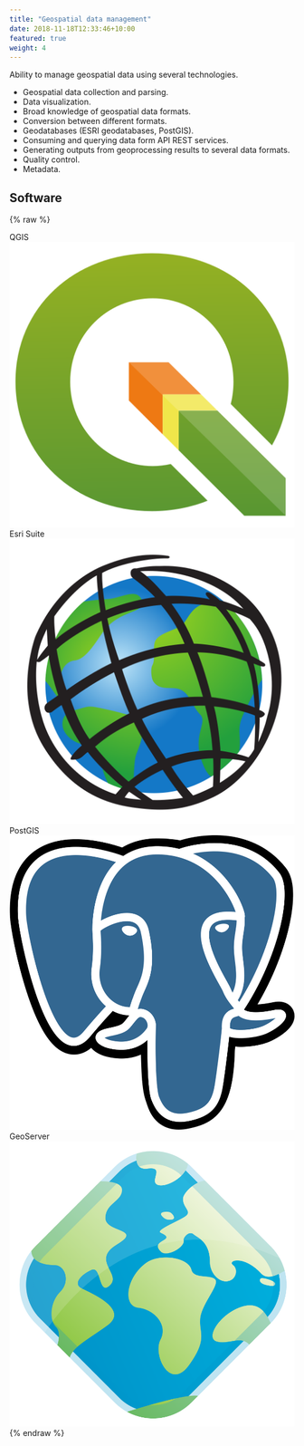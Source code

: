 ```yaml
---
title: "Geospatial data management"
date: 2018-11-18T12:33:46+10:00
featured: true
weight: 4
---
```


Ability to manage geospatial data using several technologies.

- Geospatial data collection and parsing.
- Data visualization.
- Broad knowledge of geospatial data formats. 
- Conversion between different formats.
- Geodatabases (ESRI geodatabases, PostGIS).
- Consuming and querying data form API REST services.
- Generating outputs from geoprocessing results to several data formats.
- Quality control.
- Metadata.

## Software

{% raw %}
<div class="software-card">
	<div class="tag">QGIS
		<div class="software-image">
			<img alt="QGIS" src="/images/QGIS_logo_new.svg">
		</div>
	</div>
  	<div class="tag">Esri Suite
		<div class="software-image">
			<img alt="Esri" src="/images/Esri-01.svg">
	        </div>
        </div>
        <div class="tag">PostGIS
		<div class="software-image">
			<img alt="PostGIS" src="/images/Postgresql_elephant.svg">
	        </div>
        </div>
        <div class="tag">GeoServer
		<div class="software-image">
			<img alt="GeoServer" src="/images/geoserver-logo.svg">
	        </div>
        </div>
</div>
{% endraw %}
